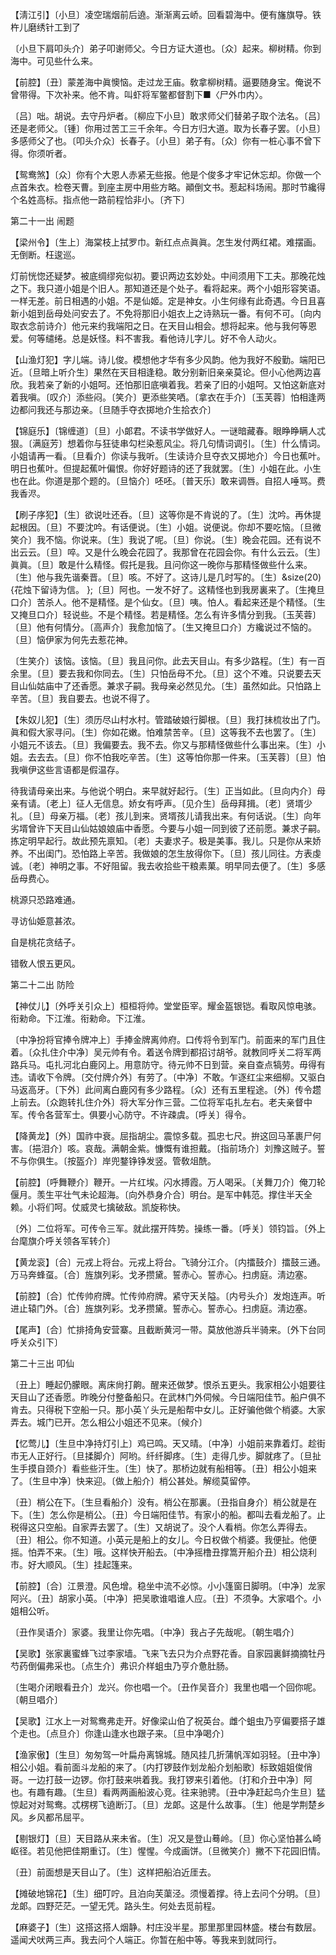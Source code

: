 <!-- { "loadSidebar": true } -->
【淸江引】〔小旦〕凌空瑞烟前后遶。渐渐离云峤。回看碧海中。便有旛旗导。铁杵儿磨绣针工到了

〔小旦下肩叩头介〕弟子叩谢师父。今日方证大道也。〔众〕起来。柳树精。你到海中。可见些什么来。 

【前腔】〔丑〕蒙差海中眞懊恼。走过龙王庙。敎拿柳树精。逼要随身宝。俺说不曾带得。下次补来。他不肯。叫虾将军鳖都督割下■〈尸外巾内〉。

〔吕〕咄。胡说。去守丹炉者。〔柳应下小旦〕敢求师父们替弟子取个法名。〔吕〕还是老师父。〔锺〕你用过苦工三千余年。今日方归大道。取为长春子罢。〔小旦〕多感师父了也。〔叩头介众〕长春子。〔小旦〕弟子有。〔众〕你有一桩心事不曾下得。你须听者。 

【鸳鸯煞】〔众〕你有个大恩人赤紧无些报。他是个俊多才牢记休忘却。你做一个点首朱衣。检卷天曹。到座主房中用些方略。顚倒文书。惹起科场闹。那时节纔得个名姓高标。指点他一路前程恰非小。〔齐下〕 

第二十一出
闹题

【梁州令】〔生上〕海棠枝上拭罗巾。新红点点眞眞。怎生发付两红裙。难摆画。无倒断。枉逡巡。

灯前恍惚还疑梦。被底绸缪宛似初。要识两边玄妙处。中间须用下工夫。那晚花烛之下。我只道小姐是个旧人。那知道还是个处子。看将起来。两个小姐形容笑语。一样无差。前日相遇的小姐。不是仙姬。定是神女。小生何缘有此奇遇。今日且喜新小姐到岳母处问安去了。不免将那旧小姐衣上之诗熟玩一番。有何不可。〔向内取衣念前诗介〕他元来约我端阳之日。在天目山相会。想将起来。他与我何等恩爱。何等缱绻。总是妖怪。料不害我。看他诗儿字儿。好不令人动火。 

【山渔灯犯】字儿端。诗儿俊。模想他才华有多少风韵。他为我好不殷勤。端阳已近。〔旦暗上听介生〕果然在天目相逢稳。敢分别新旧亲亲莫论。但小心他两边喜欣。我若亲了新的小姐呵。还怕那旧底嗔着我。若亲了旧的小姐呵。又怕这新底对着我嗔。〔叹介〕添些闷。〔笑介〕更添些笑哂。〔拿衣在手介〕〔玉芙蓉〕怕相逢两边都问我还与那边亲。〔旦随手夺衣掷地介生拾衣介〕 

【锦庭乐】〔锦缠道〕〔旦〕小郞君。不读书学做好人。一谜暗藏春。眼睁睁瞒人忒狠。〔满庭芳〕想着你与狂徒串勾栏染惹风尘。将几句情词调引。〔生〕什么情词。小姐请再一看。〔旦看介〕你读与我听。〔生读诗介旦夺衣又掷地介〕今日也蕉叶。明日也蕉叶。但提起蕉叶偏恨。你好好题诗的还了我就罢。〔生〕小姐在此。小生也在此。你道是那个题的。〔旦恼介〕呸呸。〔普天乐〕敢来调唇。自招人唾骂。费我香浕。

【刷子序犯】〔生〕欲说吐还呑。〔旦〕这等你是不肯说的了。〔生〕沈吟。再休提起根因。〔旦〕不要沈吟。有话便说。〔生〕小姐。说便说。你却不要吃恼。〔旦微笑介〕我不恼。你说来。〔生〕我说了呢。〔旦〕你说。〔生〕晚会花园。还有说不出云云。〔旦〕啐。又是什么晚会花园了。我那曾在花园会你。有什么云云。〔生〕眞眞。〔旦〕敢是什么精怪。假托是我。且问你这一晚你与那精怪做些什么来。〔生〕他与我先谐秦晋。〔旦〕咳。不好了。这诗儿是几时写的。〔生〕&size(20){花烛下留诗为信。 };〔旦〕阿也。一发不好了。这精怪也到我房裏来了。〔生掩旦口介〕苦杀人。他不是精怪。是个仙女。〔旦〕咦。怕人。看起来还是个精怪。〔生又掩旦口介〕轻说些。不是个精怪。若是精怪。怎么有许多情分到我。〔玉芙蓉〕〔旦〕他有何情分。〔高声介〕我愈加恼了。〔生又掩旦口介〕方纔说过不恼的。〔旦〕恼伊家为何先去惹花神。

〔生笑介〕该恼。该恼。〔旦〕我且问你。此去天目山。有多少路程。〔生〕有一百余里。〔旦〕要去我和你同去。〔生〕只怕岳母不允。〔旦〕这个不难。只说要去天目山仙姑庙中了还香愿。兼求子嗣。我母亲必然见允。〔生〕虽然如此。只怕路上辛苦。〔旦〕我自要去。也说不得了。 

【朱奴儿犯】〔生〕须历尽山村水村。管踏破娘行脚根。〔旦〕我打抺梳妆出了门。眞和假大家寻问。〔生〕你如花嫩。怕难禁苦辛。〔旦〕这等我不去也罢了。〔生〕小姐元不该去。〔旦〕我偏要去。我不去。你又与那精怪做些什么事出来。〔生〕小姐。去去去。〔旦〕你不怕我吃辛苦。〔生〕这等怕你那一件来。〔玉芙蓉〕〔旦〕怕我嗔伊这些言语都是假温存。

待我请母亲出来。与他说个明白。来早就好起行。〔生〕正当如此。〔旦向内介〕母亲有请。〔老上〕征人无信息。娇女有呼声。〔见介生〕岳母拜揖。〔老〕贤壻少礼。〔旦〕母亲万福。〔老〕孩儿到来。贤壻孩儿请我出来。有何话说。〔生〕向年劣壻曾许下天目山仙姑娘娘庙中香愿。今要与小姐一同到彼了还前愿。兼求子嗣。拣定明早起行。故此预先禀知。〔老〕夫妻求子。极是美事。我儿。只是你从来娇养。不出闺门。恐怕路上辛苦。我做娘的怎生放得你下。〔旦〕孩儿同往。方表虔诚。〔老〕神明之事。不好阻留。我去收拾些干粮素菓。明早同去便了。〔生〕多感岳母费心。 

桃源只恐路难通。



寻访仙姫意甚浓。

自是桃花贪结子。



错敎人恨五更风。 

第二十二出
防险

【神仗儿】〔外呼关引众上〕桓桓将帅。堂堂臣宰。耀金盔银铠。看取风惊电骇。衔勑命。下江淮。衔勑命。下江淮。

〔中净扮将官捧令牌冲上〕手捧金牌离帅府。口传将令到军门。前面来的军门且住着。〔众扎住介中净〕吴元帅有令。着送令牌到都招讨胡爷。就教同呼关二将军两路兵马。屯扎河北白鹿冈上。用意防守。待元帅不日到营。亲自查点犒劳。毋得有违。请收下令牌。〔交付牌介外〕有劳了。〔中净〕不敢。乍逐红尘来细柳。又驱白马返高牙。〔下外〕此间离白鹿冈有多少路程。〔众〕还有五里程途。〔外〕传令趱上前去。〔众跑转扎住介外〕将大军分作三营。二位将军屯扎左右。老夫亲督中军。传令各营军士。俱要小心防守。不许疎虞。〔呼关〕得令。 

【降黄龙】〔外〕国祚中衰。屈指胡尘。震惊多载。孤忠七尺。拚这回马革裹尸何害。〔挹泪介〕咳。哀哉。满朝金紫。慷慨有谁担戴。〔指前场介〕刘豫这贼子。誓不与你俱生。〔按盔介〕岸兜鍪铮铮发竖。管敎俎酰。

【前腔】〔呼舞鞭介〕鞭开。一片红埃。闪水搏霞。万人喝采。〔关舞刀介〕俺刀轮偃月。羡生平壮气未论超海。〔向外恭身介合〕明台。是军中韩范。撑住半天全赖。小将们呵。仗威灵七擒破敌。凯旋称快。

〔外〕二位将军。可传令三军。就此摆开阵势。操练一番。〔呼关〕领钧旨。〔外上台麾旗介呼关领各军转介〕 

【黄龙衮】〔合〕元戎上将台。元戎上将台。飞骑分江介。〔内擂鼓介〕擂鼓三通。万马奔蜂虿。〔合〕旌旗列彩。戈矛攒黛。誓赤心。誓赤心。扫虏庭。淸边塞。

【前腔】〔合〕忙传帅府牌。忙传帅府牌。紧守天关隘。〔内号头介〕发炮连声。听进止辕门外。〔合〕旌旗列彩。戈矛攒黛。誓赤心。誓赤心。扫虏庭。淸边塞。

【尾声】〔合〕忙排掎角安营寨。且截断黄河一带。莫放他游兵半骑来。〔外下台同呼关众引下〕 

第二十三出
叩仙

〔丑上〕睡起仍朦眼。离床尙打齁。醒来还做梦。恨杀五更头。我家相公小姐要往天目山了还香愿。昨晚分付整备船只。在武林门外伺候。今日端阳佳节。船户俱不肯去。只得税下空船一只。那小英丫头元是船帮中女儿。正好骗他做个梢婆。大家弄去。城门已开。怎么相公小姐还不见来。〔候介〕 

【忆莺儿】〔生旦中净持灯引上〕鸡已鸣。天又晴。〔中净〕小姐前来靠着灯。趁街市无人正好行。〔旦揉脚介〕阿哟。纤纤脚疼。〔生〕走得几步。脚就疼了。〔旦扯生手摸自颈介〕看些些汗生。〔生〕快了。那桥边就有船相等。〔丑〕相公小姐来了。〔生旦中净〕快来迎。〔做上船介〕梢公甚处。解缆莫留停。

〔丑〕梢公在下。〔生旦看船介〕没有。梢公在那裏。〔丑指自身介〕梢公就是在下。〔生〕怎么你是梢公。〔丑〕今日端阳佳节。有家小的船。都叫去看龙船了。止税得这只空船。自家弄去罢了。〔生〕又胡说了。没个人看梢。你怎么弄得去。〔丑〕相公。你不知道。小英元是船上的女儿。今日权做个梢婆。我便扯。他便摇。怕弄不来。〔生〕哦。这样快开船去。〔中净摇橹丑撑篙开船介丑〕相公烧利市。好大顺风。〔生〕挂起篷来。 

【前腔】〔合〕江景澄。风色增。稳坐中流不必惊。小小篷窗日脚明。〔中净〕龙家阿兴。〔丑〕胡家小英。〔中净〕把吴歌谁唱谁人应。〔丑〕不须争。大家唱个。小姐相公听。

〔丑作吴语介〕家婆。我里让你先唱。〔中净〕我占子先哉呢。〔朝生唱介〕 

【吴歌】张家裏蜜蜂飞过李家墙。飞来飞去只为介点野花香。自家园裏鲜摘摘牡丹芍药倒偏弗采也。〔点生介〕弗识介样蛆虫乃亨介惫肚肠。

〔生喝介闭眼看丑介〕龙兴。你也唱一个。〔丑作吴音介〕我里也唱一个回你呢。〔朝旦唱介〕 

【吴歌】江水上一对鸳鸯弗走开。好像梁山伯了祝英台。雌个蛆虫乃亨偏要搭子雄个走也。〔点旦介〕你逢山逢水也跟子来。〔旦中净喝介〕 

【渔家傲】〔生旦〕匆匆驾一叶扁舟离锦城。随风挂几折蒲帆浑如羽轻。〔丑中净〕相公小姐。看前面斗龙船的来了。〔内打锣鼓作划龙船介划船歌〕标致姐姐俊俏哥。一边打鼓一边锣。你打鼓来哄着我。我打锣来引着他。〔打和介丑中净〕阿也。有趣有趣。〔生旦〕看两两画船波心竞。往来驰骋。〔丑中净赶起鸟介生旦〕猛惊起对对鸳鸯。忒楞楞飞遶断汀。〔旦〕龙郞。这是什么故事。〔生〕他是学荆楚乡风。乡风都吊屈平。

【剔银灯】〔旦〕天目路从来未省。〔生〕况又是登山蓦岭。〔旦〕你心坚怕甚么崎岖径。若见他把佳期重订。〔生〕惺惺。今成画饼。〔旦微笑介〕撇不下花园旧情。

〔丑〕前面想是天目山了。〔生〕这样把船泊近厓去。 

【摊破地锦花】〔生〕细叮咛。且泊向芙蕖泾。须慢着撑。待上去问个分明。〔旦〕龙郞。四野茫茫。一望无凭。路头生。何处去觅前程。

【麻婆子】〔生〕这搭这搭人烟静。村庄没半星。那里那里园林盛。楼台有数层。遥闻犬吠两三声。我去问个人端正。你暂在船中等。等我来到就同行。

